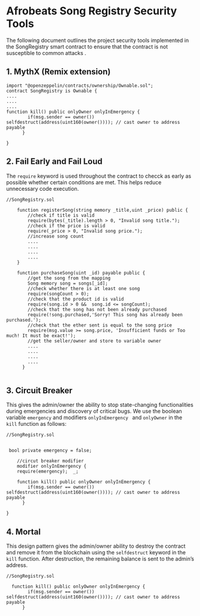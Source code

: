 # Afrobeats Song Registry Security Tools

The following document outlines the project security tools implemented in the SongRegistry smart contract to ensure that the contract is not susceptible to common attacks . 

## 1. MythX (Remix extension)



```
import "@openzeppelin/contracts/ownership/Ownable.sol";
contract SongRegistry is Ownable {
....
....
....
function kill() public onlyOwner onlyInEmergency {
        if(msg.sender == owner()) selfdestruct(address(uint160(owner()))); // cast owner to address payable
      }

}

```


## 2. Fail Early and Fail Loud

The `require` keyword is used throughout the contract to checck as early as possible whether certain conditions are met. This helps reduce unnecessary code execution. 

```
//SongRegistry.sol

    function registerSong(string memory _title,uint _price) public {
        //check if title is valid
        require(bytes(_title).length > 0, "Invalid song title.");
        //check if the price is valid
        require(_price > 0, "Invalid song price.");
        //increase song count
        ....
        ....
        ....
        ....
    }
    
    function purchaseSong(uint _id) payable public {
        //get the song from the mapping
        Song memory song = songs[_id];
        //check whether there is at least one song
        require(songCount > 0);
        //check that the product id is valid
        require(song.id > 0 &&  song.id <= songCount);
        //check that the song has not been already purchased
        require(!song.purchased,'Sorry! This song has already been purchased.');
        //check that the ether sent is equal to the song price
        require(msg.value >= song.price, 'Insufficient funds or Too much! It must be exact!');
        //get the seller/owner and store to variable owner
        ....
        ....
        ....
        ....
      }
       
```


## 3. Circuit Breaker

This gives the admin/owner the ability to stop state-changing functionalities during emergencies and discovery of critical bugs. We use the boolean variable `emergency` and modifiers `onlyInEmergency ` and `onlyOwner` in the `kill` function as follows:

```
//SongRegistry.sol


 bool private emergency = false;

    //circut breaker modifier
    modifier onlyInEmergency { 
    require(emergency);  _;
    
    function kill() public onlyOwner onlyInEmergency {
        if(msg.sender == owner()) selfdestruct(address(uint160(owner()))); // cast owner to address payable
      }

}
```

## 4. Mortal

This design pattern gives the admin/owner ability to destroy the contract and remove it from the blockchain using the `selfdestruct` keyword in the `kill` function. After destruction, the remaining balance is sent to the admin’s address.
```
//SongRegistry.sol

  function kill() public onlyOwner onlyInEmergency {
        if(msg.sender == owner()) selfdestruct(address(uint160(owner()))); // cast owner to address payable
      }

```
